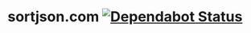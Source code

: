 # sortjson.com [![Dependabot Status](https://api.dependabot.com/badges/status?host=github&repo=ffflorian/sortjson.com)](https://dependabot.com)

